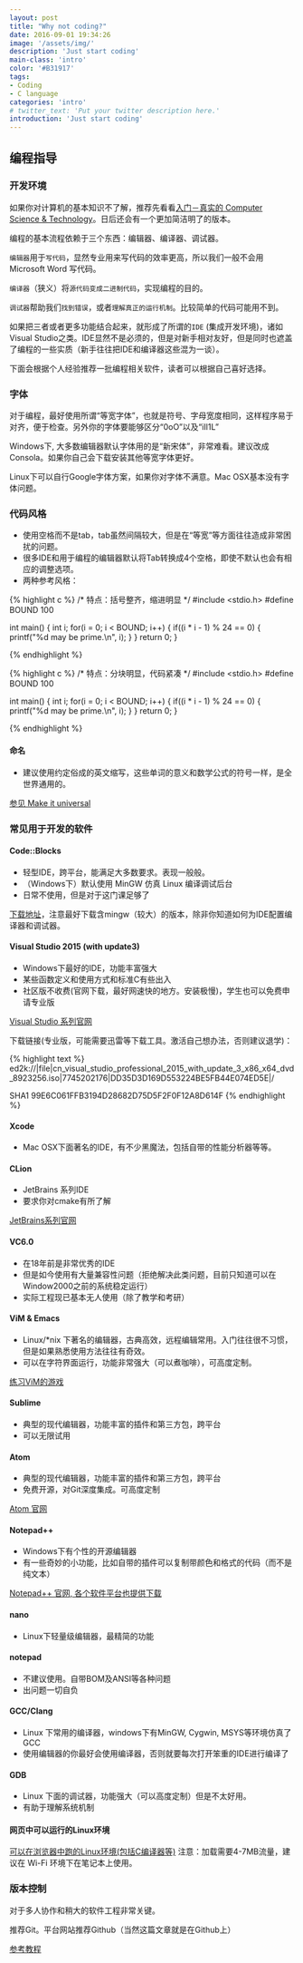```yaml
---
layout: post
title: "Why not coding?"
date: 2016-09-01 19:34:26
image: '/assets/img/'
description: 'Just start coding'
main-class: 'intro'
color: '#B31917'
tags:
- Coding
- C language
categories: 'intro'
# twitter_text: 'Put your twitter description here.'
introduction: 'Just start coding'
---
```


## 编程指导

### 开发环境

如果你对计算机的基本知识不了解，推荐先看看[入门－真实的 Computer Science & Technology](http://suquark.github.io/lecture/2016/07/25/intro2realcs.html)。日后还会有一个更加简洁明了的版本。

编程的基本流程依赖于三个东西：编辑器、编译器、调试器。

`编辑器`用于`写代码`，显然专业用来写代码的效率更高，所以我们一般不会用 Microsoft Word 写代码。

`编译器`（狭义）将`源代码变成二进制代码`，实现编程的目的。

`调试器`帮助我们`找到错误`，或者`理解真正的运行机制`。比较简单的代码可能用不到。

如果把三者或者更多功能结合起来，就形成了所谓的`IDE` (集成开发环境)，诸如Visual Studio之类。IDE显然不是必须的，但是对新手相对友好，但是同时也遮盖了编程的一些实质（新手往往把IDE和编译器这些混为一谈）。

下面会根据个人经验推荐一批编程相关软件，读者可以根据自己喜好选择。

### 字体

对于编程，最好使用所谓“等宽字体”，也就是符号、字母宽度相同，这样程序易于对齐，便于检查。另外你的字体要能够区分“0oO”以及“iIl1L”

Windows下, 大多数编辑器默认字体用的是“新宋体”，非常难看。建议改成Consola。如果你自己会下载安装其他等宽字体更好。

Linux下可以自行Google字体方案，如果你对字体不满意。Mac OSX基本没有字体问题。

### 代码风格

* 使用空格而不是tab，tab虽然间隔较大，但是在“等宽”等方面往往造成非常困扰的问题。
* 很多IDE和用于编程的编辑器默认将Tab转换成4个空格，即使不默认也会有相应的调整选项。
* 两种参考风格：

{% highlight c %}
/* 特点：括号整齐，缩进明显 */
#include <stdio.h>
#define BOUND 100 

int main()
{
    int i;
    for(i = 0; i < BOUND; i++)
    {
        if((i * i - 1) % 24 == 0)
        {
            printf("%d may be prime.\n", i);
        }
    }
    return 0;
}

{% endhighlight %}

{% highlight c %}
/* 特点：分块明显，代码紧凑 */
#include <stdio.h>
#define BOUND 100 

int main() {
    int i;
    for(i = 0; i < BOUND; i++) {
        if((i * i - 1) % 24 == 0) {
            printf("%d may be prime.\n", i);
        }
    }
    return 0;
}

{% endhighlight %}

#### 命名

- 建议使用约定俗成的英文缩写，这些单词的意义和数学公式的符号一样，是全世界通用的。

[参见 Make it universal](/naming)

### 常见用于开发的软件

#### Code::Blocks

- 轻型IDE，跨平台，能满足大多数要求。表现一般般。
- （Windows下）默认使用 MinGW 仿真 Linux 编译调试后台
- 日常不使用，但是对于这门课足够了

[下载地址](http://www.codeblocks.org/downloads/26)，注意最好下载含mingw（较大）的版本，除非你知道如何为IDE配置编译器和调试器。

#### Visual Studio 2015 (with update3)

- Windows下最好的IDE，功能丰富强大
- 某些函数定义和使用方式和标准C有些出入
- 社区版不收费(官网下载，最好网速快的地方。安装极慢)，学生也可以免费申请专业版

[Visual Studio 系列官网](https://www.visualstudio.com)

下载链接(专业版，可能需要迅雷等下载工具。激活自己想办法，否则建议退学)：

{% highlight text %}
ed2k://|file|cn_visual_studio_professional_2015_with_update_3_x86_x64_dvd_8923256.iso|7745202176|DD35D3D169D553224BE5FB44E074ED5E|/

SHA1 99E6C061FFB3194D28682D75D5F2F0F12A8D614F
{% endhighlight %}

#### Xcode

- Mac OSX下面著名的IDE，有不少黑魔法，包括自带的性能分析器等等。

#### CLion

- JetBrains 系列IDE
- 要求你对cmake有所了解

[JetBrains系列官网](https://www.jetbrains.com)

#### VC6.0

- 在18年前是非常优秀的IDE
- 但是如今使用有大量兼容性问题（拒绝解决此类问题，目前只知道可以在Window2000之前的系统稳定运行）
- 实际工程现已基本无人使用（除了教学和考研）

#### ViM & Emacs

- Linux/*nix 下著名的编辑器，古典高效，远程编辑常用。入门往往很不习惯，但是如果熟悉使用方法往往有奇效。
- 可以在字符界面运行，功能非常强大（可以煮咖啡），可高度定制。

[练习ViM的游戏](http://vim-adventures.com)

#### Sublime

- 典型的现代编辑器，功能丰富的插件和第三方包，跨平台
- 可以无限试用

#### Atom

- 典型的现代编辑器，功能丰富的插件和第三方包，跨平台
- 免费开源，对Git深度集成。可高度定制

[Atom 官网](https://atom.io)

#### Notepad++

- Windows下有个性的开源编辑器
- 有一些奇妙的小功能，比如自带的插件可以复制带颜色和格式的代码（而不是纯文本）

[Notepad++ 官网, 各个软件平台也提供下载](https://notepad-plus-plus.org)

#### nano

- Linux下轻量级编辑器，最精简的功能

#### notepad

- 不建议使用。自带BOM及ANSI等各种问题
- 出问题一切自负

#### GCC/Clang

* Linux 下常用的编译器，windows下有MinGW, Cygwin, MSYS等环境仿真了GCC
* 使用编辑器的你最好会使用编译器，否则就要每次打开笨重的IDE进行编译了

#### GDB

- Linux 下面的调试器，功能强大（可以高度定制）但是不太好用。
- 有助于理解系统机制

#### 网页中可以运行的Linux环境

[可以在浏览器中跑的Linux环境(包括C编译器等)](/vm) 注意：加载需要4-7MB流量，建议在 Wi-Fi 环境下在笔记本上使用。

### 版本控制

对于多人协作和稍大的软件工程非常关键。

推荐Git。平台网站推荐Github（当然这篇文章就是在Github上）

[参考教程](http://www.liaoxuefeng.com/wiki/0013739516305929606dd18361248578c67b8067c8c017b000)


